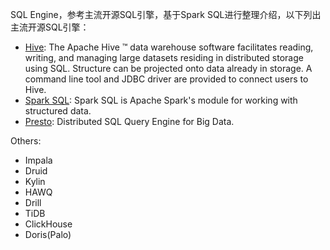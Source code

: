 SQL Engine，参考主流开源SQL引擎，基于Spark SQL进行整理介绍，以下列出主流开源SQL引擎：

* [Hive](https://cwiki.apache.org/confluence/display/Hive): The Apache Hive ™ data warehouse software facilitates reading, writing, and managing large datasets residing in distributed storage using SQL. Structure can be projected onto data already in storage. A command line tool and JDBC driver are provided to connect users to Hive.
* [Spark SQL](https://spark.apache.org/sql/): Spark SQL is Apache Spark's module for working with structured data.
* [Presto](https://prestodb.io/docs/current/): Distributed SQL Query Engine for Big Data.

Others:

* Impala
* Druid
* Kylin
* HAWQ
* Drill
* TiDB
* ClickHouse
* Doris\(Palo\)



